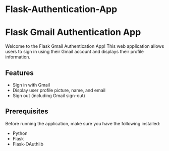 # Flask-Authentication-App
# Flask Gmail Authentication App

Welcome to the Flask Gmail Authentication App! This web application allows users to sign in using their Gmail account and displays their profile information.

## Features

- Sign in with Gmail
- Display user profile picture, name, and email
- Sign out (including Gmail sign-out)

## Prerequisites

Before running the application, make sure you have the following installed:

- Python
- Flask
- Flask-OAuthlib
